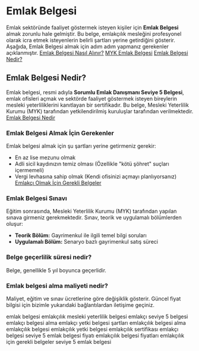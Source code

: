 # Emlak Belgesi
Emlak sektöründe faaliyet göstermek isteyen kişiler için **Emlak Belgesi** almak zorunlu hale gelmiştir. Bu belge, emlakçılık mesleğini profesyonel olarak icra etmek isteyenlerin belirli şartları yerine getirdiğini gösterir. Aşağıda, Emlak Belgesi almak için adım adım yapmanız gerekenler açıklanmıştır.
[Emlak Belgesi Nasıl Alınır?](https://emlakbelgesi.org/emlak-belgesi-nasil-alinir/)
[MYK Emlak Belgesi](https://mykemlakbelgesi.com/)
[Emlak Belgesi Nedir?](https://emlakbelgesi.com/)

## Emlak Belgesi Nedir?
Emlak belgesi, resmi adıyla **Sorumlu Emlak Danışmanı Seviye 5 Belgesi**, emlak ofisleri açmak ve sektörde faaliyet göstermek isteyen bireylerin mesleki yeterliliklerini kanıtlayan bir sertifikadır. Bu belge, Mesleki Yeterlilik Kurumu (MYK) tarafından yetkilendirilmiş kuruluşlar tarafından verilmektedir.
[Emlak Belgesi Nedir](https://emlakbelgesi.com/)


### Emlak Belgesi Almak İçin Gerekenler
Emlak belgesi almak için şu şartları yerine getirmeniz gerekir:
- En az lise mezunu olmak
- Adli sicil kaydınızın temiz olması (Özellikle "kötü şöhret" suçları içermemeli)
- Vergi levhasına sahip olmak (Kendi ofisinizi açmayı planlıyorsanız)
[Emlakçı Olmak İçin Gerekli Belgeler](https://emlakbelgesi.com.tr/emlakci-olmak-icin-gerekli-belgeler)

### Emlak Belgesi Sınavı
Eğitim sonrasında, Mesleki Yeterlilik Kurumu (MYK) tarafından yapılan sınava girmeniz gerekmektedir. Sınav, teorik ve uygulamalı bölümlerden oluşur:
- **Teorik Bölüm:** Gayrimenkul ile ilgili temel bilgi soruları
- **Uygulamalı Bölüm:** Senaryo bazlı gayrimenkul satış süreci

### **Belge geçerlilik süresi nedir?**
Belge, genellikle 5 yıl boyunca geçerlidir.

### **Emlak belgesi alma maliyeti nedir?**
Maliyet, eğitim ve sınav ücretlerine göre değişiklik gösterir. Güncel fiyat bilgisi için bizimle yukarıdaki bağlantılardan iletişime geçiniz.

emlak belgesi
emlakçılık mesleki yeterlilik belgesi
emlakçı seviye 5 belgesi
emlakçı belgesi alma
emlakçı yetki belgesi şartları
emlakçılık belgesi alma
emlakçılık belgesi
emlakçılık yetki belgesi
emlakçılık sertifikası
emlakçı belgesi
seviye 5 emlak belgesi fiyatı
emlakçılık belgesi fiyatları
emlakçılık için gerekli belgeler
seviye 5 emlak belgesi
